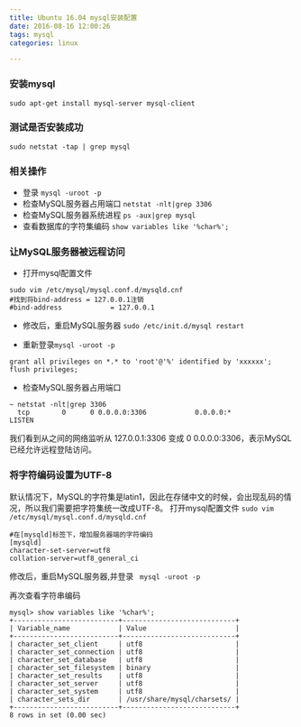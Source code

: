 ```yaml
---
title: Ubuntu 16.04 mysql安装配置
date: 2016-08-16 12:00:26
tags: mysql
categories: linux

---
```


### 安装mysql
`sudo apt-get install mysql-server mysql-client`

### 测试是否安装成功
`sudo netstat -tap | grep mysql`

### 相关操作
- 登录 `mysql -uroot -p`
- 检查MySQL服务器占用端口 `netstat -nlt|grep 3306`
- 检查MySQL服务器系统进程 `ps -aux|grep mysql`
- 查看数据库的字符集编码 `show variables like '%char%';`

### 让MySQL服务器被远程访问
- 打开mysql配置文件
```
sudo vim /etc/mysql/mysql.conf.d/mysqld.cnf
#找到将bind-address = 127.0.0.1注销​
#bind-address            = 127.0.0.1
```

- 修改后，重启MySQL服务器
`sudo /etc/init.d/mysql restart`

- 重新登录`mysql -uroot -p`
```
grant all privileges on *.* to 'root'@'%' identified by 'xxxxxx';
flush privileges;
```
- 检查MySQL服务器占用端口
```
~ netstat -nlt|grep 3306
  tcp        0      0 0.0.0.0:3306            0.0.0.0:*               LISTEN
```
我们看到从之间的网络监听从 127.0.0.1:3306 变成 0 0.0.0.0:3306，表示MySQL已经允许远程登陆访问。

### 将字符编码设置为UTF-8
默认情况下，MySQL的字符集是latin1，因此在存储中文的时候，会出现乱码的情况，所以我们需要把字符集统一改成UTF-8。
打开mysql配置文件
`sudo vim /etc/mysql/mysql.conf.d/mysqld.cnf`

```
#在[mysqld]标签下，增加服务器端的字符编码
[mysqld]
character-set-server=utf8
collation-server=utf8_general_ci
```
修改后，重启MySQL服务器,并登录
` mysql -uroot -p`

再次查看字符串编码
```
mysql> show variables like '%char%';
+--------------------------+----------------------------+
| Variable_name            | Value                      |
+--------------------------+----------------------------+
| character_set_client     | utf8                       |
| character_set_connection | utf8                       |
| character_set_database   | utf8                       |
| character_set_filesystem | binary                     |
| character_set_results    | utf8                       |
| character_set_server     | utf8                       |
| character_set_system     | utf8                       |
| character_sets_dir       | /usr/share/mysql/charsets/ |
+--------------------------+----------------------------+
8 rows in set (0.00 sec)
```
